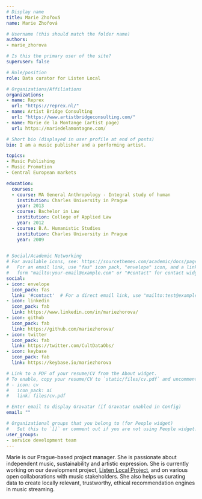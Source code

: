 ```yaml
---
# Display name
title: Marie Zhořová
name: Marie Zhořová

# Username (this should match the folder name)
authors:
- marie_zhorova

# Is this the primary user of the site?
superuser: false

# Role/position
role: Data curator for Listen Local

# Organizations/Affiliations
organizations:
- name: Reprex
  url: "https://reprex.nl/"
- name: Artist Bridge Consulting
  url: "https://www.artistbridgeconsulting.com/"
- name: Marie de la Montange (artist page)
  url: https://mariedelamontagne.com/ 

# Short bio (displayed in user profile at end of posts)
bio: I am a music publisher and a performing artist.  

topics:
- Music Publishing
- Music Promotion
- Central European markets

education:
  courses:
  - course: MA General Anthropology - Integral study of human
    institution: Charles University in Prague
    year: 2013
  - course: Bachelor in Law
    institution: College of Applied Law
    year: 2012
  - course: B.A. Humanistic Studies
    institution: Charles University in Prague
    year: 2009
    

# Social/Academic Networking
# For available icons, see: https://sourcethemes.com/academic/docs/page-builder/#icons
#   For an email link, use "fas" icon pack, "envelope" icon, and a link in the
#   form "mailto:your-email@example.com" or "#contact" for contact widget.
social:
- icon: envelope
  icon_pack: fas
  link: '#contact'  # For a direct email link, use "mailto:test@example.org".
- icon: linkedin
  icon_pack: fab
  link: https://www.linkedin.com/in/mariezhorova/
- icon: github
  icon_pack: fab
  link: https://github.com/mariezhorova/
- icon: twitter
  icon_pack: fab
  link: https://twitter.com/CultDataObs/
- icon: keybase
  icon_pack: fab
  link: https://keybase.io/mariezhorova

# Link to a PDF of your resume/CV from the About widget.
# To enable, copy your resume/CV to `static/files/cv.pdf` and uncomment the lines below.
# - icon: cv
#   icon_pack: ai
#   link: files/cv.pdf

# Enter email to display Gravatar (if Gravatar enabled in Config)
email: ""

# Organizational groups that you belong to (for People widget)
#   Set this to `[]` or comment out if you are not using People widget.
user_groups:
- service development team
---
```


Marie is our Prague-based project manager. She is passionate about independent music, sustainability and artistic expression. She is currently working on our development project, [Listen Local Project](https://music.dataobservatory.eu/project/listen-local/), and on various open collaborations with music stakeholders. She also helps us curating data to create locally relevant, trustworthy, ethical recommendation engines in music streaming.
